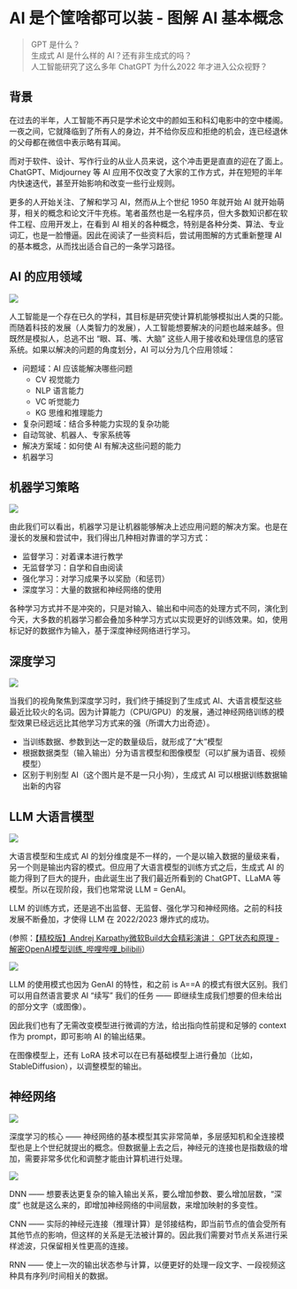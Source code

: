 # AI 是个筐啥都可以装 - 图解 AI 基本概念

> GPT 是什么？  
> 生成式 AI 是什么样的 AI？还有非生成式的吗？  
> 人工智能研究了这么多年 ChatGPT 为什么2022 年才进入公众视野？

## 背景

在过去的半年，人工智能不再只是学术论文中的颜如玉和科幻电影中的空中楼阁。一夜之间，它就降临到了所有人的身边，并不给你反应和拒绝的机会，连已经退休的父母都在微信中表示略有耳闻。

而对于软件、设计、写作行业的从业人员来说，这个冲击更是直直的迎在了面上。ChatGPT、Midjourney 等 AI 应用不仅改变了大家的工作方式，并在短短的半年内快速迭代，甚至开始影响和改变一些行业规则。

更多的人开始关注、了解和学习 AI，然而从上个世纪 1950 年就开始 AI 就开始萌芽，相关的概念和论文汗牛充栋。笔者虽然也是一名程序员，但大多数知识都在软件工程、应用开发上，在看到 AI 相关的各种概念，特别是各种分类、算法、专业词汇，也是一脸懵逼。因此在阅读了一些资料后，尝试用图解的方式重新整理 AI 的基本概念，从而找出适合自己的一条学习路径。

## AI 的应用领域

![](https://pic4.zhimg.com/80/v2-9d6ab07d82076ddae616b30cf1618a63_1440w.webp)

人工智能是一个存在已久的学科，其目标是研究使计算机能够模拟出人类的只能。而随着科技的发展（人类智力的发展），人工智能想要解决的问题也越来越多。但既然是模拟人，总逃不出 “眼、耳、嘴、大脑” 这些人用于接收和处理信息的感官系统。如果以解决的问题的角度划分，AI 可以分为几个应用领域：

- 问题域：AI 应该能解决哪些问题
  - CV 视觉能力
  - NLP 语言能力
  - VC 听觉能力
  - KG 思维和推理能力
- 复杂问题域：结合多种能力实现的复杂功能
- 自动驾驶、机器人、专家系统等
- 解决方案域：如何使 AI 有解决这些问题的能力
- 机器学习

## 机器学习策略

![](https://pic3.zhimg.com/80/v2-f8252582639800e30e15a7a731d68bca_1440w.webp)

由此我们可以看出，机器学习是让机器能够解决上述应用问题的解决方案。也是在漫长的发展和尝试中，我们得出几种相对靠谱的学习方式：

- 监督学习：对着课本进行教学
- 无监督学习：自学和自由阅读
- 强化学习：对学习成果予以奖励（和惩罚）
- 深度学习：大量的数据和神经网络的使用

各种学习方式并不是冲突的，只是对输入、输出和中间态的处理方式不同，演化到今天，大多数的机器学习都会叠加多种学习方式以实现更好的训练效果。如，使用标记好的数据作为输入，基于深度神经网络进行学习。

## 深度学习

![](https://pic4.zhimg.com/80/v2-1f471d7c7331603b1a08649595519dab_1440w.webp)

当我们的视角聚焦到深度学习时，我们终于捕捉到了生成式 AI、大语言模型这些最近比较火的名词。因为计算能力（CPU/GPU）的发展，通过神经网络训练的模型效果已经远远比其他学习方式来的强（所谓大力出奇迹）。

- 当训练数据、参数到达一定的数量级后，就形成了“大”模型
- 根据数据类型（输入输出）分为语言模型和图像模型（可以扩展为语音、视频模型）
- 区别于判别型 AI（这个图片是不是一只小狗），生成式 AI 可以根据训练数据输出新的内容

## LLM 大语言模型

![](https://pic4.zhimg.com/80/v2-772a3863c18267c3706c9d70d3bf4c37_1440w.webp)

大语言模型和生成式 AI 的划分维度是不一样的，一个是以输入数据的量级来看，另一个则是输出内容的模式。但应用了大语言模型的训练方式之后，生成式 AI 的能力得到了巨大的提升，由此诞生出了我们最近所看到的 ChatGPT、LLaMA 等模型。所以在现阶段，我们也常常说 LLM = GenAI。

LLM 的训练方式，还是逃不出监督、无监督、强化学习和神经网络。之前的科技发展不断叠加，才使得 LLM 在 2022/2023 爆炸式的成功。

(参照：[【精校版】Andrej Karpathy微软Build大会精彩演讲： GPT状态和原理 - 解密OpenAI模型训练\_哔哩哔哩\_bilibili](https://link.zhihu.com/?target=https%3A//www.bilibili.com/video/BV1ts4y1T7UH/)）

![](https://pic4.zhimg.com/80/v2-5d82f5e805af422ee8538b10a89517c3_1440w.webp)

LLM 的使用模式也因为 GenAI 的特性，和之前 is A==A 的模式有很大区别。我们可以用自然语言要求 AI “续写” 我们的任务 —— 即继续生成我们想要的但未给出的部分文字（或图像）。

因此我们也有了无需改变模型进行微调的方法，给出指向性前提和足够的 context 作为 prompt，即可影响 AI 的输出结果。

在图像模型上，还有 LoRA 技术可以在已有基础模型上进行叠加（比如，StableDiffusion），以调整模型的输出。

## 神经网络

![](https://pic2.zhimg.com/80/v2-b556b86a0c89af9c1f11d72728b279a1_1440w.webp)

深度学习的核心 —— 神经网络的基本模型其实非常简单，多层感知机和全连接模型也是上个世纪就提出的概念。但数据量上去之后，神经元的连接也是指数级的增加，需要非常多优化和调整才能由计算机进行处理。

![](https://pic4.zhimg.com/80/v2-b21431380163ff222a1726b727abea4f_1440w.webp)

DNN —— 想要表达更复杂的输入输出关系，要么增加参数、要么增加层数，“深度” 也就是这么来的，即增加神经网络的中间层数，来增加映射的多变性。

CNN —— 实际的神经元连接（推理计算）是邻接结构，即当前节点的值会受所有其他节点的影响，但这样的关系是无法被计算的。因此我们需要对节点关系进行采样滤波，只保留相关性更高的连接。

RNN —— 使上一次的输出状态参与计算，以便更好的处理一段文字、一段视频这种具有序列/时间相关的数据。
